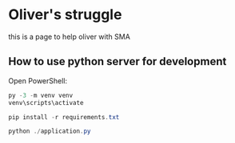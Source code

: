 # Oliver's struggle
this is a page to help oliver with SMA

## How to use python server for development
Open PowerShell:
```PowerShell
py -3 -m venv venv
venv\scripts\activate

pip install -r requirements.txt

python ./application.py
```
